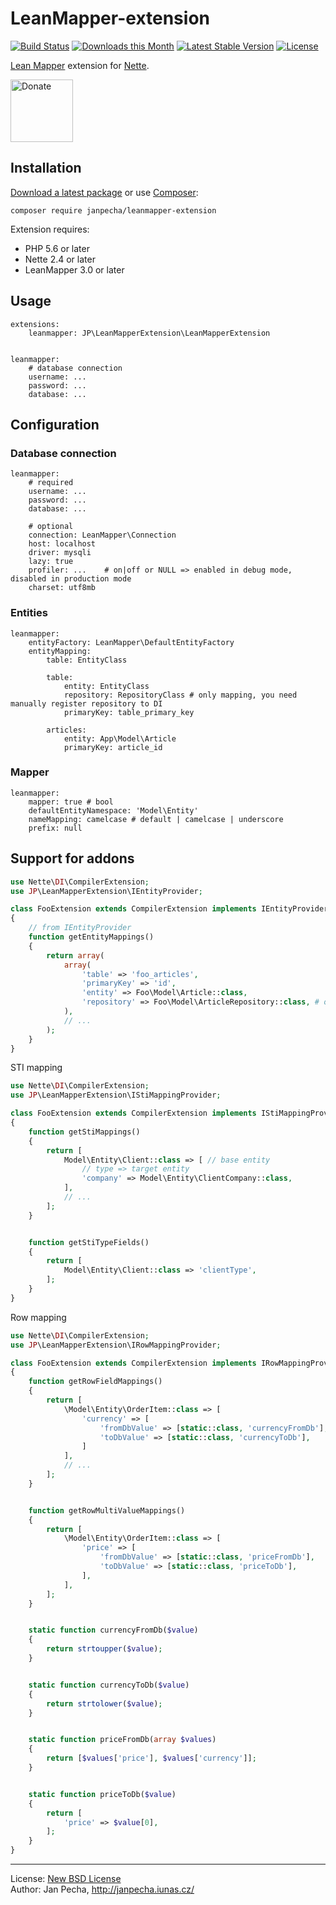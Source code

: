 LeanMapper-extension
====================

[![Build Status](https://github.com/janpecha/leanmapper-extension/workflows/Build/badge.svg)](https://github.com/janpecha/leanmapper-extension/actions)
[![Downloads this Month](https://img.shields.io/packagist/dm/janpecha/leanmapper-extension.svg)](https://packagist.org/packages/janpecha/leanmapper-extension)
[![Latest Stable Version](https://poser.pugx.org/janpecha/leanmapper-extension/v/stable)](https://github.com/janpecha/leanmapper-extension/releases)
[![License](https://img.shields.io/badge/license-New%20BSD-blue.svg)](https://github.com/janpecha/leanmapper-extension/blob/master/license.md)

[Lean Mapper](http://leanmapper.com/) extension for [Nette](https://nette.org).

<a href="https://www.janpecha.cz/donate/"><img src="https://buymecoffee.intm.org/img/donate-banner.v1.svg" alt="Donate" height="100"></a>


Installation
------------

[Download a latest package](https://github.com/janpecha/leanmapper-extension/releases) or use [Composer](http://getcomposer.org/):

```
composer require janpecha/leanmapper-extension
```

Extension requires:
* PHP 5.6 or later
* Nette 2.4 or later
* LeanMapper 3.0 or later


Usage
-----

``` neon
extensions:
	leanmapper: JP\LeanMapperExtension\LeanMapperExtension


leanmapper:
	# database connection
	username: ...
	password: ...
	database: ...
```


Configuration
-------------

### Database connection

``` neon
leanmapper:
	# required
	username: ...
	password: ...
	database: ...

	# optional
	connection: LeanMapper\Connection
	host: localhost
	driver: mysqli
	lazy: true
	profiler: ...    # on|off or NULL => enabled in debug mode, disabled in production mode
	charset: utf8mb
```


### Entities

``` neon
leanmapper:
	entityFactory: LeanMapper\DefaultEntityFactory
	entityMapping:
		table: EntityClass

		table:
			entity: EntityClass
			repository: RepositoryClass # only mapping, you need manually register repository to DI
			primaryKey: table_primary_key

		articles:
			entity: App\Model\Article
			primaryKey: article_id
```


### Mapper

``` neon
leanmapper:
	mapper: true # bool
	defaultEntityNamespace: 'Model\Entity'
	nameMapping: camelcase # default | camelcase | underscore
	prefix: null
```


Support for addons
------------------

``` php
use Nette\DI\CompilerExtension;
use JP\LeanMapperExtension\IEntityProvider;

class FooExtension extends CompilerExtension implements IEntityProvider
{
	// from IEntityProvider
	function getEntityMappings()
	{
		return array(
			array(
				'table' => 'foo_articles',
				'primaryKey' => 'id',
				'entity' => Foo\Model\Article::class,
				'repository' => Foo\Model\ArticleRepository::class, # only mapping, you need manually register repository to DI
			),
			// ...
		);
	}
}
```

STI mapping

``` php
use Nette\DI\CompilerExtension;
use JP\LeanMapperExtension\IStiMappingProvider;

class FooExtension extends CompilerExtension implements IStiMappingProvider
{
	function getStiMappings()
	{
		return [
			Model\Entity\Client::class => [ // base entity
				// type => target entity
				'company' => Model\Entity\ClientCompany::class,
			],
			// ...
		];
	}


	function getStiTypeFields()
	{
		return [
			Model\Entity\Client::class => 'clientType',
		];
	}
}
```

Row mapping

``` php
use Nette\DI\CompilerExtension;
use JP\LeanMapperExtension\IRowMappingProvider;

class FooExtension extends CompilerExtension implements IRowMappingProvider
{
	function getRowFieldMappings()
	{
		return [
			\Model\Entity\OrderItem::class => [
				'currency' => [
					'fromDbValue' => [static::class, 'currencyFromDb'],
					'toDbValue' => [static::class, 'currencyToDb'],
				]
			],
			// ...
		];
	}


	function getRowMultiValueMappings()
	{
		return [
			\Model\Entity\OrderItem::class => [
				'price' => [
					'fromDbValue' => [static::class, 'priceFromDb'],
					'toDbValue' => [static::class, 'priceToDb'],
				],
			],
		];
	}


	static function currencyFromDb($value)
	{
		return strtoupper($value);
	}


	static function currencyToDb($value)
	{
		return strtolower($value);
	}


	static function priceFromDb(array $values)
	{
		return [$values['price'], $values['currency']];
	}


	static function priceToDb($value)
	{
		return [
			'price' => $value[0],
		];
	}
}
```

------------------------------

License: [New BSD License](license.md)
<br>Author: Jan Pecha, http://janpecha.iunas.cz/
